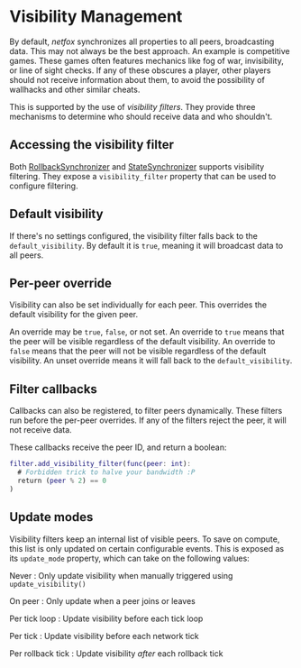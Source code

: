 # Visibility Management

By default, *netfox* synchronizes all properties to all peers, broadcasting
data. This may not always be the best approach. An example is competitive
games. These games often features mechanics like fog of war, invisibility, or
line of sight checks. If any of these obscures a player, other players should
not receive information about them, to avoid the possibility of wallhacks and
other similar cheats.

This is supported by the use of *visibility filters*. They provide three
mechanisms to determine who should receive data and who shouldn't.

## Accessing the visibility filter

Both [RollbackSynchronizer] and [StateSynchronizer] supports visibility
filtering. They expose a `visibility_filter` property that can be used to
configure filtering.

## Default visibility

If there's no settings configured, the visibility filter falls back to the
`default_visibility`. By default it is `true`, meaning it will broadcast data
to all peers.

## Per-peer override

Visibility can also be set individually for each peer. This overrides the
default visibility for the given peer.

An override may be `true`, `false`, or not set. An override to `true` means
that the peer will be visible regardless of the default visibility. An override
to `false` means that the peer will not be visible regardless of the default
visibility. An unset override means it will fall back to the
`default_visibility`.

## Filter callbacks

Callbacks can also be registered, to filter peers dynamically. These filters
run before the per-peer overrides. If any of the filters reject the peer, it
will not receive data.

These callbacks receive the peer ID, and return a boolean:

```gd
filter.add_visibility_filter(func(peer: int):
  # Forbidden trick to halve your bandwidth :P
  return (peer % 2) == 0
)
```

## Update modes

Visibility filters keep an internal list of visible peers. To save on compute,
this list is only updated on certain configurable events. This is exposed as
its `update_mode` property, which can take on the following values:

Never
: Only update visibility when manually triggered using `update_visibility()`

On peer
: Only update when a peer joins or leaves

Per tick loop
: Update visibility before each tick loop

Per tick
: Update visibility before each network tick

Per rollback tick
: Update visibility *after* each rollback tick


[RollbackSynchronizer]: ../nodes/rollback-synchronizer.md
[StateSynchronizer]: ../nodes/state-synchronizer.md
